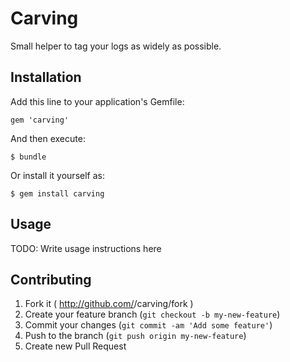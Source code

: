# Carving

Small helper to tag your logs as widely as possible.

## Installation

Add this line to your application's Gemfile:

    gem 'carving'

And then execute:

    $ bundle

Or install it yourself as:

    $ gem install carving

## Usage

TODO: Write usage instructions here

## Contributing

1. Fork it ( http://github.com/<my-github-username>/carving/fork )
2. Create your feature branch (`git checkout -b my-new-feature`)
3. Commit your changes (`git commit -am 'Add some feature'`)
4. Push to the branch (`git push origin my-new-feature`)
5. Create new Pull Request
